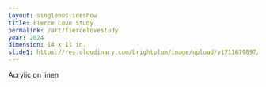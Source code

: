 ```yaml
---
layout: singlenoslideshow
title: Fierce Love Study
permalink: /art/fiercelovestudy
year: 2024
dimension: 14 x 11 in.
slide1: https://res.cloudinary.com/brightplum/image/upload/v1711679897/ashleyjan/2024/Fierce_Love_study.jpg
---
```

Acrylic on linen